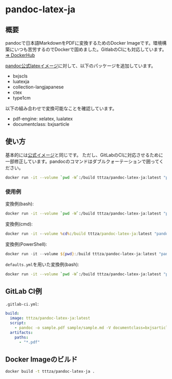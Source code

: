 # pandoc-latex-ja

## 概要

pandocで日本語MarkdownをPDFに変換するためのDocker Imageです。環境構築にいつも苦労するのでDockerで固めました。GitlabのCIにも対応しています。  
[=> DockerHub](https://hub.docker.com/r/tttza/pandoc-latex-ja)

[pandoc公式latexイメージ](https://hub.docker.com/r/pandoc/latex)に対して、以下のパッケージを追加しています。

 * bxjscls 
 * luatexja 
 * collection-langjapanese 
 * ctex 
 * type1cm 

以下の組み合わせで変換可能なことを確認しています。

* pdf-engine: xelatex, lualatex
* documentclass: bxjsarticle

## 使い方

基本的には[公式イメージ](https://github.com/pandoc/dockerfiles#usage)と同じです。
ただし、GitLabのCIに対応させるために一部修正しています。pandocのコマンドはダブルクォーテーションで囲ってください。

```bash
docker run -it --volume `pwd -W`:/build tttza/pandoc-latex-ja:latest "pandoc [OPTIONS]"
```

### 使用例

変換例(bash):
```bash
docker run -it --volume `pwd -W`:/build tttza/pandoc-latex-ja:latest "pandoc sample/sample.md -o publish/sample.pdf -V classoption="pandoc" -V documentclass=bxjsarticle --pdf-engine=xelatex --filter=pandoc-crossref"
```

変換例(cmd):
```cmd
docker run -it --volume %cd%:/build tttza/pandoc-latex-ja:latest "pandoc sample/sample.md -o publish/sample.pdf -V classoption="pandoc" -V documentclass=bxjsarticle --pdf-engine=xelatex --filter=pandoc-crossref"
```

変換例(PowerShell):
```powershell
docker run -it --volume ${pwd}:/build tttza/pandoc-latex-ja:latest "pandoc sample/sample.md -o publish/sample.pdf -V classoption='pandoc' -V documentclass=bxjsarticle --pdf-engine=xelatex --filter=pandoc-crossref"
```

`defaults.yml`を用いた変換例(bash):
```bash
docker run -it --volume `pwd -W`:/build tttza/pandoc-latex-ja:latest "pandoc -d defaults.yml"
```

## GitLab CI例

`.gitlab-ci.yml`:
```yaml
build:
  image: tttza/pandoc-latex-ja:latest
  script:
    - pandoc -o sample.pdf sample/sample.md -V documentclass=bxjsarticle --pdf-engine=xelatex
  artifacts:
    paths:
      - "*.pdf"
```


## Docker Imageのビルド

```bash
docker build -t tttza/pandoc-latex-ja .
```

